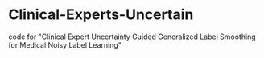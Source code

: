 # Clinical-Experts-Uncertain
code for "Clinical Expert Uncertainty Guided Generalized Label Smoothing for Medical Noisy Label Learning"
